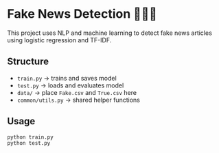 # Fake News Detection 📰🕵️‍♂️

This project uses NLP and machine learning to detect fake news articles using logistic regression and TF-IDF.

## Structure
- `train.py` → trains and saves model
- `test.py` → loads and evaluates model
- `data/` → place `Fake.csv` and `True.csv` here
- `common/utils.py` → shared helper functions

## Usage
```bash
python train.py
python test.py
